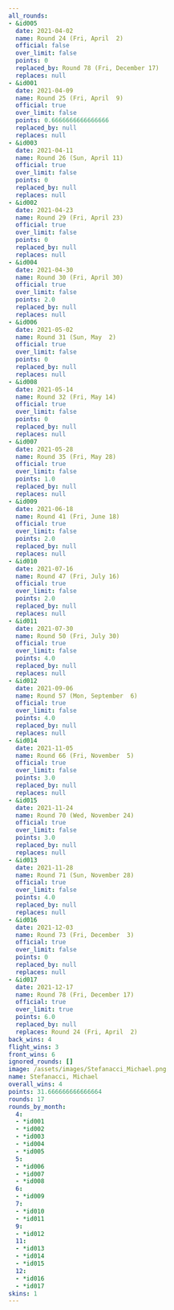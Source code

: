 ```yaml
---
all_rounds:
- &id005
  date: 2021-04-02
  name: Round 24 (Fri, April  2)
  official: false
  over_limit: false
  points: 0
  replaced_by: Round 78 (Fri, December 17)
  replaces: null
- &id001
  date: 2021-04-09
  name: Round 25 (Fri, April  9)
  official: true
  over_limit: false
  points: 0.6666666666666666
  replaced_by: null
  replaces: null
- &id003
  date: 2021-04-11
  name: Round 26 (Sun, April 11)
  official: true
  over_limit: false
  points: 0
  replaced_by: null
  replaces: null
- &id002
  date: 2021-04-23
  name: Round 29 (Fri, April 23)
  official: true
  over_limit: false
  points: 0
  replaced_by: null
  replaces: null
- &id004
  date: 2021-04-30
  name: Round 30 (Fri, April 30)
  official: true
  over_limit: false
  points: 2.0
  replaced_by: null
  replaces: null
- &id006
  date: 2021-05-02
  name: Round 31 (Sun, May  2)
  official: true
  over_limit: false
  points: 0
  replaced_by: null
  replaces: null
- &id008
  date: 2021-05-14
  name: Round 32 (Fri, May 14)
  official: true
  over_limit: false
  points: 0
  replaced_by: null
  replaces: null
- &id007
  date: 2021-05-28
  name: Round 35 (Fri, May 28)
  official: true
  over_limit: false
  points: 1.0
  replaced_by: null
  replaces: null
- &id009
  date: 2021-06-18
  name: Round 41 (Fri, June 18)
  official: true
  over_limit: false
  points: 2.0
  replaced_by: null
  replaces: null
- &id010
  date: 2021-07-16
  name: Round 47 (Fri, July 16)
  official: true
  over_limit: false
  points: 2.0
  replaced_by: null
  replaces: null
- &id011
  date: 2021-07-30
  name: Round 50 (Fri, July 30)
  official: true
  over_limit: false
  points: 4.0
  replaced_by: null
  replaces: null
- &id012
  date: 2021-09-06
  name: Round 57 (Mon, September  6)
  official: true
  over_limit: false
  points: 4.0
  replaced_by: null
  replaces: null
- &id014
  date: 2021-11-05
  name: Round 66 (Fri, November  5)
  official: true
  over_limit: false
  points: 3.0
  replaced_by: null
  replaces: null
- &id015
  date: 2021-11-24
  name: Round 70 (Wed, November 24)
  official: true
  over_limit: false
  points: 3.0
  replaced_by: null
  replaces: null
- &id013
  date: 2021-11-28
  name: Round 71 (Sun, November 28)
  official: true
  over_limit: false
  points: 4.0
  replaced_by: null
  replaces: null
- &id016
  date: 2021-12-03
  name: Round 73 (Fri, December  3)
  official: true
  over_limit: false
  points: 0
  replaced_by: null
  replaces: null
- &id017
  date: 2021-12-17
  name: Round 78 (Fri, December 17)
  official: true
  over_limit: true
  points: 6.0
  replaced_by: null
  replaces: Round 24 (Fri, April  2)
back_wins: 4
flight_wins: 3
front_wins: 6
ignored_rounds: []
image: /assets/images/Stefanacci_Michael.png
name: Stefanacci, Michael
overall_wins: 4
points: 31.666666666666664
rounds: 17
rounds_by_month:
  4:
  - *id001
  - *id002
  - *id003
  - *id004
  - *id005
  5:
  - *id006
  - *id007
  - *id008
  6:
  - *id009
  7:
  - *id010
  - *id011
  9:
  - *id012
  11:
  - *id013
  - *id014
  - *id015
  12:
  - *id016
  - *id017
skins: 1
---
```

